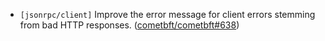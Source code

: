 - `[jsonrpc/client]` Improve the error message for client errors stemming from
  bad HTTP responses.
  ([cometbft/cometbft\#638](https://github.com/KYVENetwork/tendermint/pull/638))
